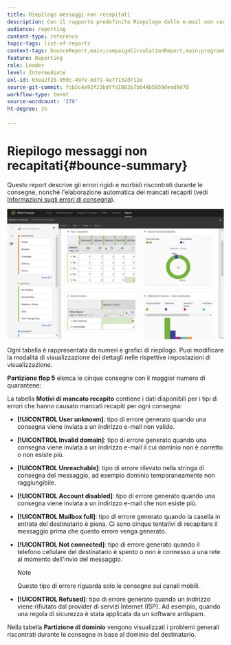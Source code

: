 ```yaml
---
title: Riepilogo messaggi non recapitati
description: Con il rapporto predefinito Riepilogo delle e-mail non consegnate, scopri lo stato delle campagne inviate e gli errori che potrebbero aver riscontrato.
audience: reporting
content-type: reference
topic-tags: list-of-reports
context-tags: bounceReport,main;campaignCirculationReport,main;programCirculationReport,main
feature: Reporting
role: Leader
level: Intermediate
exl-id: 03ea2f20-959c-497e-bd71-4e77132d712e
source-git-commit: fcb5c4a92f23bdffd1082b7b044b5859dead9d70
workflow-type: tm+mt
source-wordcount: '278'
ht-degree: 1%

---
```


# Riepilogo messaggi non recapitati{#bounce-summary}

Questo report descrive gli errori rigidi e morbidi riscontrati durante le consegne, nonché l&#39;elaborazione automatica dei mancati recapiti (vedi [Informazioni sugli errori di consegna](../../sending/using/understanding-delivery-failures.md)).

![](assets/campaign_reports_bounces.png)

Ogni tabella è rappresentata da numeri e grafici di riepilogo. Puoi modificare la modalità di visualizzazione dei dettagli nelle rispettive impostazioni di visualizzazione.

**Partizione flop 5** elenca le cinque consegne con il maggior numero di quarantene:

La tabella **Motivi di mancato recapito** contiene i dati disponibili per i tipi di errori che hanno causato mancati recapiti per ogni consegna:

* **[!UICONTROL User unknown]**: tipo di errore generato quando una consegna viene inviata a un indirizzo e-mail non valido.
* **[!UICONTROL Invalid domain]**: tipo di errore generato quando una consegna viene inviata a un indirizzo e-mail il cui dominio non è corretto o non esiste più.
* **[!UICONTROL Unreachable]**: tipo di errore rilevato nella stringa di consegna del messaggio, ad esempio dominio temporaneamente non raggiungibile.
* **[!UICONTROL Account disabled]**: tipo di errore generato quando una consegna viene inviata a un indirizzo e-mail che non esiste più.
* **[!UICONTROL Mailbox full]**: tipo di errore generato quando la casella in entrata del destinatario è piena. Ci sono cinque tentativi di recapitare il messaggio prima che questo errore venga generato.
* **[!UICONTROL Not connected]**: tipo di errore generato quando il telefono cellulare del destinatario è spento o non è connesso a una rete al momento dell&#39;invio del messaggio.

  >[!NOTE]
  >
  >Questo tipo di errore riguarda solo le consegne sui canali mobili.

* **[!UICONTROL Refused]**: tipo di errore generato quando un indirizzo viene rifiutato dal provider di servizi Internet (ISP). Ad esempio, quando una regola di sicurezza è stata applicata da un software antispam.

Nella tabella **Partizione di dominio** vengono visualizzati i problemi generali riscontrati durante le consegne in base al dominio del destinatario.
